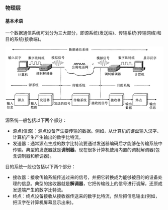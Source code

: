 ### 物理层

#### 基本术语

一个数据通信系统可划分为三大部分，即源系统(发送端)、传输系统(传输网络)和目的系统(接收端)。

![](../images/net/netbasic1.png)

源系统一般包括以下两个部分：

* 源点(信源)：源点设备产生要传输的数据。例如，从计算机的键盘输入汉字、计算机产生产生输出的数字比特流。
* 发送器：通常源点生成的数字比特流要通过发送器编码后才能够在传输系统中传输。典型的发送器就是**调制器**。现在很多计算机使用内置的调制解调器(包含调制器和解调器)。

目的系统一般也包括以下两个部分：

* 接收器：接收传输系统传送过来的信号，并把它转换成为能够被目的的设备处理的信息。典型的接收器就是**解调器**，它把传输线上的信号进行调解，还原成发送端产生的数字比特流。
* 终点：终点设备接收从接收器传送来的数字比特流，然后把信息输出(例如，把汉字在计算机屏幕显示出来)。